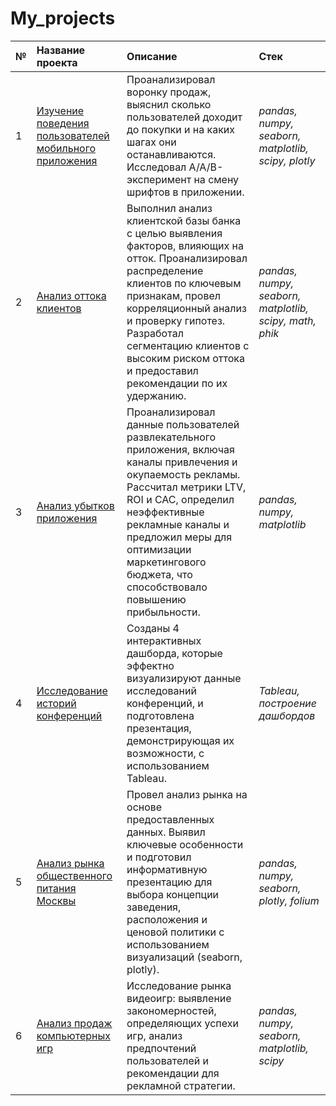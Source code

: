 # My_projects  
| № | Название проекта | Описание | Стек | 
|- | :---------------------- | :---------------------- | :---------------------- |
| 1 | [Изучение поведения пользователей мобильного приложения](https://github.com/DenZo-web/Practicum_projects/blob/main/Assembly%20project/Assembly%20project%202.ipynb) | Проанализировал воронку продаж, выяснил сколько пользователей доходит до покупки и на каких шагах они останавливаются. Исследовал A/A/B-эксперимент на смену шрифтов в приложении.| *pandas, numpy, seaborn, matplotlib, scipy, plotly* |
| 2 |[Анализ оттока клиентов](https://github.com/DenZo-web/My_projects/blob/main/Last_project/Last%20project.ipynb) | Выполнил анализ клиентской базы банка с целью выявления факторов, влияющих на отток. Проанализировал распределение клиентов по ключевым признакам, провел корреляционный анализ и проверку гипотез. Разработал сегментацию клиентов с высоким риском оттока и предоставил рекомендации по их удержанию. |  *pandas, numpy, seaborn, matplotlib, scipy, math, phik*|
| 3 |[Анализ убытков приложения](https://github.com/DenZo-web/My_projects/blob/main/Business%20analysis/Business%20analysis.ipynb) | Проанализировал данные пользователей развлекательного приложения, включая каналы привлечения и окупаемость рекламы. Рассчитал метрики LTV, ROI и CAC, определил неэффективные рекламные каналы и предложил меры для оптимизации маркетингового бюджета, что способствовало повышению прибыльности. | *pandas, numpy, matplotlib* |
| 4 |[Исследование историй конференций](https://github.com/DenZo-web/My_projects/tree/main/Project_tableau)| Созданы 4 интерактивных дашборда, которые эффектно визуализируют данные исследований конференций, и подготовлена презентация, демонстрирующая их возможности, с использованием Tableau. | *Tableau, построение дашбордов* |
| 5 |[Анализ рынка общественного питания Москвы](https://github.com/DenZo-web/My_projects/blob/main/Market%20research%20of%20public%20catering%20establishments%20in%20Moscow/README.md) | Провел анализ рынка на основе предоставленных данных. Выявил ключевые особенности и подготовил информативную презентацию для выбора концепции заведения, расположения и ценовой политики с использованием визуализаций (seaborn, plotly). | *pandas, numpy, seaborn, plotly, folium* |
| 6 | [Анализ продаж компьютерных игр](https://github.com/DenZo-web/My_projects/blob/main/Project%20computer%20games/README.md) | Исследование рынка видеоигр: выявление закономерностей, определяющих успехи игр, анализ предпочтений пользователей и рекомендации для рекламной стратегии. | *pandas, numpy, seaborn, matplotlib, scipy* |
